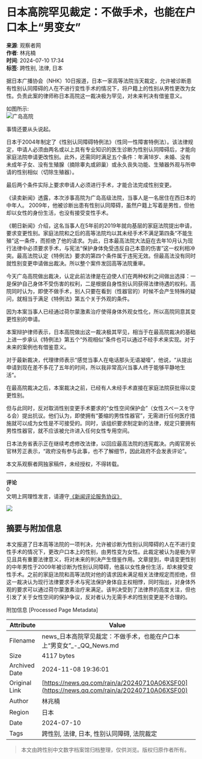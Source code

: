 # 日本高院罕见裁定：不做手术，也能在户口本上“男变女”

**来源**: 观察者网  
**作者**: 林兆楠  
**时间**: 2024-07-10 17:34  
**标签**: 跨性别, 法律, 日本  

据日本广播协会（NHK）10日报道，日本一家高等法院当天裁定，允许被诊断患有性别认同障碍的人在不进行变性手术的情况下，将户籍上的性别从男性更改为女性。负责此案的律师称日本高院这一裁决极为罕见，对未来判决有借鉴意义。

如图所示:  
![广岛高院](https://inews.gtimg.com/newsapp_bt/0/1012205723968_6694/0)

事情还要从头说起。

日本于2004年制定了《性别认同障碍特例法》（性同一性障害特例法）。该法律规定，申请人必须由两名或以上具有专业知识的医生诊断为性别认同障碍后，才能向家庭法院申请更改性别。此外，还需同时满足五个条件：年满18岁、未婚、没有未成年子女、没有生殖腺（摘除睾丸或卵巢）或永久丧失功能、生殖器外观与所申请的性别相似（切除生殖器）。

最后两个条件实际上要求申请人必须进行手术，才能合法完成性别变更。

《读卖新闻》透露，本次涉事高院为广岛高级法院，当事人是一名居住在西日本的中年人。 2009年，他被诊断出患有性别认同障碍，虽然户籍上写着是男性，但他却以女性的身份生活，也没有接受变性手术。

《朝日新闻》介绍，这名当事人在5年前的2019年就向基层的家庭法院提出申请，要求变更性别。家庭法院和之后的高等法院均以其未经手术不满足第四条“不能生殖”这一条件，而拒绝了他的请求。为此，日本最高法院大法庭在去年10月认为现行法律中必须要求手术，与宪法“保护身体免受违反自己本意的伤害”这一权利相冲突。最高法院认定《特例法》要求的第四个条件属于违宪无效。但最高法没有同时就性别变更申请做出裁决。所以整个案件发回高等法院重审。

今天广岛高院做出裁决，认定此前法律是在迫使人们在两种权利之间做出选择：一是保护自己身体不受伤害的权利，二是根据自身性别认同获得法律待遇的权利。高院同时认为，即使不做手术，别人只要在看到（性器官的）时候不会产生特殊的疑问，就相当于满足《特例法》第五个关于外观的条件。

因为本案当事人已经通过荷尔蒙激素治疗使得身体外观女性化，所以高院同意其变更性别的申请。

本案辩护律师表示，日本高院做出这一裁决极其罕见，相当于在最高院裁决的基础上进一步承认《特例法》第五个“外观相似”条件也可以通过不经手术来实现。对于未来的案例也有借鉴意义。

对于最新裁决，代理律师表示“感觉当事人在电话那头无语凝噎”，他说，“从提出申请到现在差不多花了五年的时间，所以我非常高兴当事人终于能够平静地生活”。

在最高院裁决之后，本案裁决之前，已经有人未经手术直接在家庭法院获批得以变更性别。

但与此同时，反对取消性别变更手术要求的“女性空间保护会”（女性スペースを守る会）提出抗议。他们认为，即使拥有“萎缩的男性性器官”，无需进行任何医疗措施就可以成为女性是不可接受的。同时，该组织要求制定新的法律，规定只要拥有男性性器官，就不应该被允许进入任何女性专用空间。

日本法务省表示正在继续考虑修改法律，以回应最高法院的违宪裁决。内阁官房长官林芳正表示，“政府没有参与此事，也不了解细节，因此政府不会发表评论”。

本文系观察者网独家稿件，未经授权，不得转载。

---

**评论**  
0  
文明上网理性发言，请遵守[《新闻评论服务协议》](https://new.qq.com/static/coralinfo.htm)  
  
![](http://inews.gtimg.com/newsapp_ls/0/12597139796/0)  

## 摘要与附加信息

<!-- tcd_abstract -->
本文报道了日本高等法院的一项判决，允许被诊断为性别认同障碍的人在不进行变性手术的情况下，更改户口本上的性别，由男性变为女性。此裁定被认为是极为罕见且具有重要法律意义，将对未来的判决产生借鉴作用。文章提到，申请变更性别的中年男性于2009年被诊断为性别认同障碍，他虽以女性身份生活，却未接受变性手术。之前的家庭法院和高等法院对他的请求因未满足相关法律规定而拒绝，但这一裁决认为现行法律要求手术与宪法保护身体自主权相悖，同时指出，对身体外观的要求可以通过荷尔蒙激素治疗来满足。该判决受到了法律界的高度关注，但也引发了关于女性空间的保护争议，反对者认为无需手术的性别变更是不合理的。
<!-- tcd_abstract_end -->

附加信息 [Processed Page Metadata]

| Attribute       | Value                                  |
|-----------------|----------------------------------------|
| Filename        | news_日本高院罕见裁定：不做手术，也能在户口本上“男变女”_-_QQ_News.md                             |
| Size            | 4117 bytes                           |
| Archived Date   | 2024-11-08 19:36:01                             |
| Original Link   | [https://news.qq.com/rain/a/20240710A06XSF00](https://news.qq.com/rain/a/20240710A06XSF00)                       |
| Author          | 林兆楠                               |
| Region          | 日本                               |
| Date            | 2024-07-10                                 |
| Tags            | 跨性别, 法律, 日本, 性别认同障碍, 法院裁定                                 |
>
> 本文由跨性别中文数字档案馆归档整理，仅供浏览。版权归原作者所有。
>